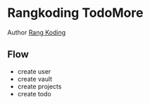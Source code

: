 # Rangkoding TodoMore

Author [Rang Koding](https://rangkoding.com)

## Flow

- create user
- create vault
- create projects
- create todo
